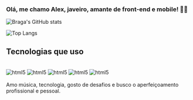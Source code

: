 ### Olá, me chamo Alex, javeiro, amante de front-end e mobile! 🧑‍💻

![Braga's GitHub stats](https://github-readme-stats.vercel.app/api?username=alexbragadev&show_icons=true&theme=highcontrast)

![Top Langs](https://github-readme-stats.vercel.app/api/top-langs/?username=alexbragadev&layout=compact)

## Tecnologias que uso

<div style="display: inline_block">
  </br>
  <img align="center" alt="html5" src="https://img.shields.io/badge/HTML5-E34F26?style=for-the-badge&logo=html5&logoColor=white"/>
  <img align="center" alt="html5" src="https://img.shields.io/badge/CSS3-1572B6?style=for-the-badge&logo=css3&logoColor=white"/>
  <img align="center" alt="html5" src="https://img.shields.io/badge/JavaScript-F7DF1E?style=for-the-badge&logo=javascript&logoColor=black"/>
  <img align="center" alt="html5" src="https://img.shields.io/badge/Angular-DD0031?style=for-the-badge&logo=angular&logoColor=white"/>
  <img align="center" alt="html5" src="https://img.shields.io/badge/Java-ED8B00?style=for-the-badge&logo=openjdk&logoColor=white"/>
</div>
<br/>
Amo música, tecnologia, gosto de desafios e busco o aperfeiçoamento profissional e pessoal.
